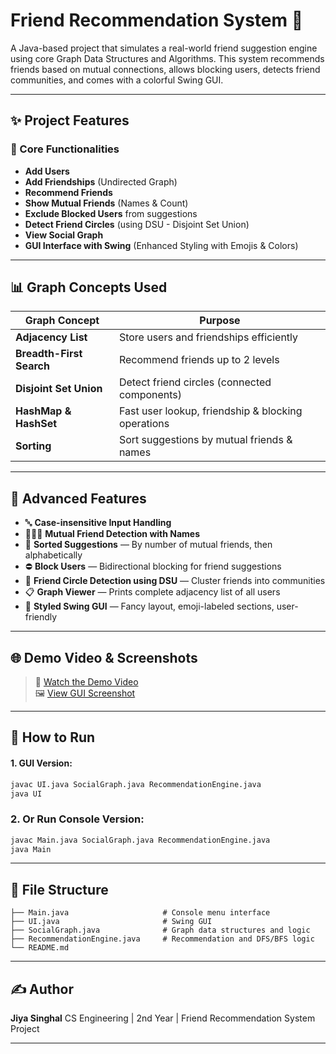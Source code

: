 # Friend Recommendation System 🤝

A Java-based project that simulates a real-world friend suggestion engine using core Graph Data Structures and Algorithms. This system recommends friends based on mutual connections, allows blocking users, detects friend communities, and comes with a colorful Swing GUI.

---

## ✨ Project Features

### 🤖 Core Functionalities

* **Add Users**
* **Add Friendships** (Undirected Graph)
* **Recommend Friends**
* **Show Mutual Friends** (Names & Count)
* **Exclude Blocked Users** from suggestions
* **Detect Friend Circles** (using DSU - Disjoint Set Union)
* **View Social Graph**
* **GUI Interface with Swing** (Enhanced Styling with Emojis & Colors)

---

## 📊 Graph Concepts Used

| Graph Concept            | Purpose                                             |
|--------------------------|-----------------------------------------------------|
| **Adjacency List**       | Store users and friendships efficiently             |
| **Breadth-First Search** | Recommend friends up to 2 levels                    |
| **Disjoint Set Union**   | Detect friend circles (connected components)        |
| **HashMap & HashSet**    | Fast user lookup, friendship & blocking operations  |
| **Sorting**              | Sort suggestions by mutual friends & names          |

---

## 🚀 Advanced Features

- 🔤 **Case-insensitive Input Handling**
- 🧍‍🤝‍🧍 **Mutual Friend Detection with Names**
- 📶 **Sorted Suggestions** — By number of mutual friends, then alphabetically
- ⛔ **Block Users** — Bidirectional blocking for friend suggestions
- 🧩 **Friend Circle Detection using DSU** — Cluster friends into communities
- 📋 **Graph Viewer** — Prints complete adjacency list of all users
- 🎨 **Styled Swing GUI** — Fancy layout, emoji-labeled sections, user-friendly

---

## 🌐 Demo Video & Screenshots

> 🎥 [Watch the Demo Video](https://www.loom.com/share/7c7a9f7ef7104846a8b1d06787e56b1b?sid=fcc6c268-518c-477a-9a80-25a8adffdd10)  
> 🖼️ [View GUI Screenshot](./Uiscreenshot.png)

---

## 📁 How to Run

#### 1. GUI Version:
```bash
javac UI.java SocialGraph.java RecommendationEngine.java
java UI
```

### 2. Or Run Console Version:

```bash
javac Main.java SocialGraph.java RecommendationEngine.java
java Main
```

---

## 📂 File Structure

```
├── Main.java                     # Console menu interface
├── UI.java                       # Swing GUI
├── SocialGraph.java              # Graph data structures and logic
├── RecommendationEngine.java     # Recommendation and DFS/BFS logic
└── README.md
```


---

## ✍️ Author

**Jiya Singhal**
CS Engineering | 2nd Year | Friend Recommendation System Project

---


